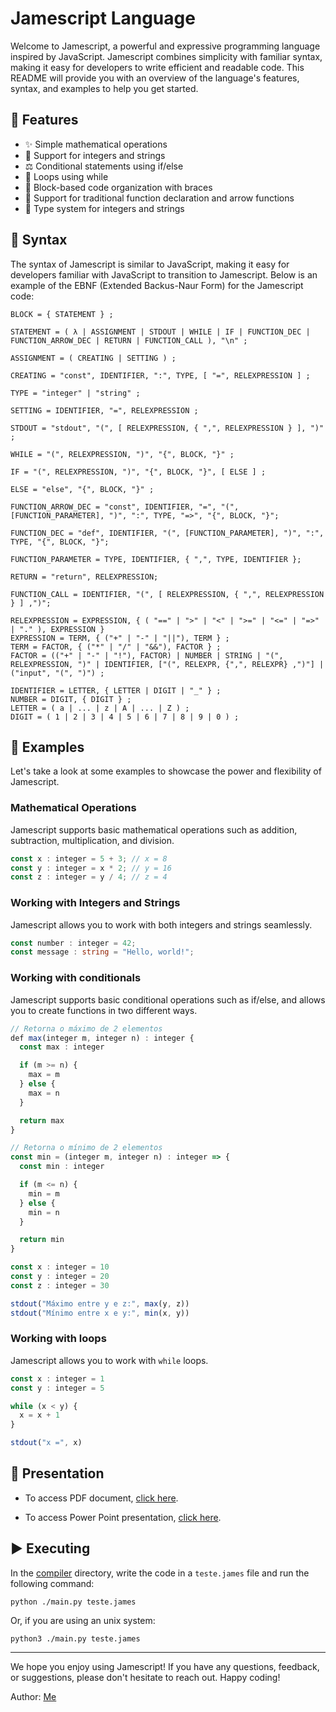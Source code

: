 # Jamescript Language

Welcome to Jamescript, a powerful and expressive programming language inspired by JavaScript. Jamescript combines simplicity with familiar syntax, making it easy for developers to write efficient and readable code. This README will provide you with an overview of the language's features, syntax, and examples to help you get started.

## 🚀 Features

- ✨ Simple mathematical operations
- 🔢 Support for integers and strings
- ⚖️ Conditional statements using if/else
- 🔄 Loops using while
- 🧱 Block-based code organization with braces
- 🎯 Support for traditional function declaration and arrow functions
- 🧩 Type system for integers and strings

## 🧰 Syntax

The syntax of Jamescript is similar to JavaScript, making it easy for developers familiar with JavaScript to transition to Jamescript. Below is an example of the EBNF (Extended Backus-Naur Form) for the Jamescript code:

```ebnf
BLOCK = { STATEMENT } ;

STATEMENT = ( λ | ASSIGNMENT | STDOUT | WHILE | IF | FUNCTION_DEC | FUNCTION_ARROW_DEC | RETURN | FUNCTION_CALL ), "\n" ;

ASSIGNMENT = ( CREATING | SETTING ) ;

CREATING = "const", IDENTIFIER, ":", TYPE, [ "=", RELEXPRESSION ] ;

TYPE = "integer" | "string" ;

SETTING = IDENTIFIER, "=", RELEXPRESSION ;

STDOUT = "stdout", "(", [ RELEXPRESSION, { ",", RELEXPRESSION } ], ")" ;

WHILE = "(", RELEXPRESSION, ")", "{", BLOCK, "}" ;

IF = "(", RELEXPRESSION, ")", "{", BLOCK, "}", [ ELSE ] ;

ELSE = "else", "{", BLOCK, "}" ;

FUNCTION_ARROW_DEC = "const", IDENTIFIER, "=", "(", [FUNCTION_PARAMETER], ")", ":", TYPE, "=>", "{", BLOCK, "}";

FUNCTION_DEC = "def", IDENTIFIER, "(", [FUNCTION_PARAMETER], ")", ":", TYPE, "{", BLOCK, "}";

FUNCTION_PARAMETER = TYPE, IDENTIFIER, { ",", TYPE, IDENTIFIER };

RETURN = "return", RELEXPRESSION;

FUNCTION_CALL = IDENTIFIER, "(", [ RELEXPRESSION, { ",", RELEXPRESSION } ] ,")";

RELEXPRESSION = EXPRESSION, { ( "==" | ">" | "<" | ">=" | "<=" | "=>" | "." ), EXPRESSION }
EXPRESSION = TERM, { ("+" | "-" | "||"), TERM } ;
TERM = FACTOR, { ("*" | "/" | "&&"), FACTOR } ;
FACTOR = (("+" | "-" | "!"), FACTOR) | NUMBER | STRING | "(", RELEXPRESSION, ")" | IDENTIFIER, ["(", RELEXPR, {",", RELEXPR} ,")"] | ("input", "(", ")") ;

IDENTIFIER = LETTER, { LETTER | DIGIT | "_" } ;
NUMBER = DIGIT, { DIGIT } ;
LETTER = ( a | ... | z | A | ... | Z ) ;
DIGIT = ( 1 | 2 | 3 | 4 | 5 | 6 | 7 | 8 | 9 | 0 ) ;
```

## 🌟 Examples

Let's take a look at some examples to showcase the power and flexibility of Jamescript.

### Mathematical Operations

Jamescript supports basic mathematical operations such as addition, subtraction, multiplication, and division.

```ts
const x : integer = 5 + 3; // x = 8
const y : integer = x * 2; // y = 16
const z : integer = y / 4; // z = 4
```

### Working with Integers and Strings

Jamescript allows you to work with both integers and strings seamlessly.

```ts
const number : integer = 42;
const message : string = "Hello, world!";
```

### Working with conditionals

Jamescript supports basic conditional operations such as if/else, and allows you to create functions in two different ways. 

```ts
// Retorna o máximo de 2 elementos
def max(integer m, integer n) : integer {
  const max : integer

  if (m >= n) {
    max = m
  } else {
    max = n
  }

  return max
}

// Retorna o mínimo de 2 elementos
const min = (integer m, integer n) : integer => {
  const min : integer

  if (m <= n) {
    min = m
  } else {
    min = n
  }

  return min
}

const x : integer = 10
const y : integer = 20
const z : integer = 30

stdout("Máximo entre y e z:", max(y, z))
stdout("Mínimo entre x e y:", min(x, y))
```

### Working with loops

Jamescript allows you to work with `while` loops.

```ts
const x : integer = 1
const y : integer = 5

while (x < y) {
  x = x + 1
}

stdout("x =", x)
```

## 📑 Presentation

- To access PDF document, [click here](/presentation/Linguagem.pdf).

- To access Power Point presentation, [click here](/presentation/Linguagem.pptx).


## ▶️ Executing

In the [compiler](/compiler/) directory, write the code in a `teste.james` file and run the following command:

```shell
python ./main.py teste.james
```

Or, if you are using an unix system:

```shell
python3 ./main.py teste.james
```

___

We hope you enjoy using Jamescript! If you have any questions, feedback, or suggestions, please don't hesitate to reach out. Happy coding!

Author: [Me](https://www.linkedin.com/in/jamesson-leandro/)
